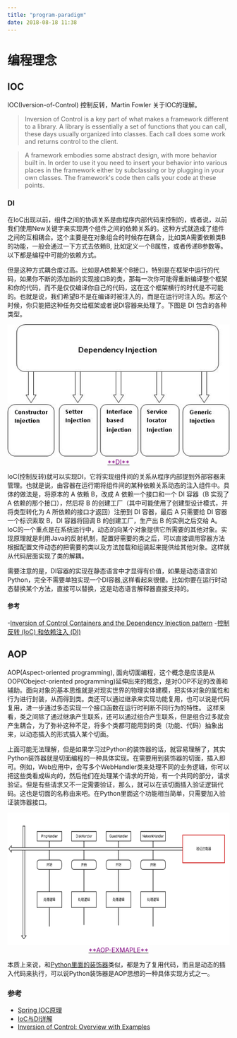 ```yaml
---
title: "program-paradigm"
date: 2018-08-18 11:38
---
```


# 编程理念
## IOC
IOC(Iversion-of-Control) 控制反转，Martin Fowler 关于IOC的理解。

> Inversion of Control is a key part of what makes a framework different to a library. A library is essentially a set of functions that you can call, these days usually organized into classes. Each call does some work and returns control to the client.

> A framework embodies some abstract design, with more behavior built in. In order to use it you need to insert your behavior into various places in the framework either by subclassing or by plugging in your own classes. The framework's code then calls your code at these points.


### DI
在IoC出现以前，组件之间的协调关系是由程序内部代码来控制的，或者说，以前我们使用New关键字来实现两个组件之间的依赖关系的。这种方式就造成了组件之间的互相耦合。这个主要是在对象组合的时候存在耦合，比如类A需要依赖类B的功能，一般会通过一下方式去依赖B, 比如定义一个B属性，或者传递B参数等。以下都是编程中可能的依赖方式。

但是这种方式耦合度过高。比如是A依赖某个B接口，特别是在框架中运行的代码，如果你不断的添加新的实现接口B的类，那每一次你可能得重新编译整个框架和你的代码，而不是仅仅编译你自己的代码，这在这个框架横行的时代是不可能的。也就是说，我们希望B不是在编译时被注入的，而是在运行时注入的。那这个时候，你只能把这种任务交给框架或者说DI容器来处理了。下图是 DI 包含的各种类型。

<img src="/static/images/AComputingThinking/program-paradigm/di-types.JPG" style="width:800px;height:300px;">
<caption><center><u> <font color="purple"> **DI** </u></font> </center></caption>


IoC(控制反转)就可以实现DI，它将实现组件间的关系从程序内部提到外部容器来管理。也就是说，由容器在运行期将组件间的某种依赖关系动态的注入组件中。具体的做法是，将原本的 A 依赖 B，改成 A 依赖一个接口和一个 DI 容器（B 实现了 A 依赖的那个接口），然后将 B 的创建工厂（其中可能使用了创建型设计模式，并将类型转化为 A 所依赖的接口才返回）注册到 DI 容器，最后 A 只需要给 DI 容器一个标识索取 B，DI 容器将回调 B 的创建工厂，生产出 B 的实例之后交给 A。
IoC的一个重点是在系统运行中，动态的向某个对象提供它所需要的其他对象。实现原理就是利用Java的反射机制，配置好需要的类之后，可以直接调用容器方法根据配置文件动态的把需要的类以及方法加载和组装起来提供给其他对象。这样就从代码层面实现了类的解耦。

需要注意的是，DI容器的实现在静态语言中才显得有价值，如果是动态语言如Python，完全不需要单独实现一个DI容器,这样看起来很傻。比如你要在运行时动态替换某个方法，直接可以替换，这是动态语言解释器直接支持的。

#### 参考
 -[Inversion of Control Containers and the Dependency Injection pattern](https://martinfowler.com/articles/injection.html)
 -[控制反转 (IoC) 和依赖注入 (DI)](https://blog.tonyseek.com/post/notes-about-ioc-and-di/)

## AOP
AOP(Aspect-oriented programming), 面向切面编程，这个概念是应该是从OOP(Obeject-oriented programming)延伸出来的概念，是对OOP不足的改善和辅助。面向对象的基本思维就是对现实世界的物理实体建模，把实体对象的属性和行为进行封装，从而得到类。类还可以通过继承来实现功能复用，也可以说是代码复用，进一步通过多态实现一个接口函数在运行时判断不同行为的特性。
这样来看，类之间除了通过继承产生联系，还可以通过组合产生联系，但是组合过多就会产生耦合，为了弥补这种不足，将多个类都可能用到的类（功能、代码）抽象出来，以动态插入的形式插入某个切面。

上面可能无法理解，但是如果学习过Python的装饰器的话，就容易理解了，其实Python装饰器就是切面编程的一种具体实现。在需要用到装饰器的切面，插入即可。例如，Web应用中，会写多个WebHandler类来处理不同的业务逻辑，你可以把这些类看成纵向的，然后他们在处理某个请求的开始，有一个共同的部分，请求验证。但是有些请求又不一定需要验证，那么，就可以在该切面插入验证逻辑代码。这也是切面的名称由来吧。在Python里面这个功能相当简单，只需要加入验证装饰器接口。

<img src="/static/images/AComputingThinking/program-paradigm/aop-example.png" style="width:800px;height:300px;">
<caption><center><u> <font color="purple"> **AOP-EXMAPLE** </u></font> </center></caption>

本质上来说，和[Python里面的装饰器](http://blog.hacksmeta.com/2017/04/24/python-decorator-1/#more)类似，都是为了复用代码，而且是动态的插入代码来执行，可以说Python装饰器是AOP思想的一种具体实现方式之一。

### 参考
 - [Spring IOC原理](https://blog.csdn.net/mdcmy/article/details/8542277)
 - [IoC与DI详解](https://blog.csdn.net/Baple/article/details/53667767)
 - [Inversion of Control: Overview with Examples](https://www.codeproject.com/Articles/380748/Inversion-of-Control-Overview-with-Examples)